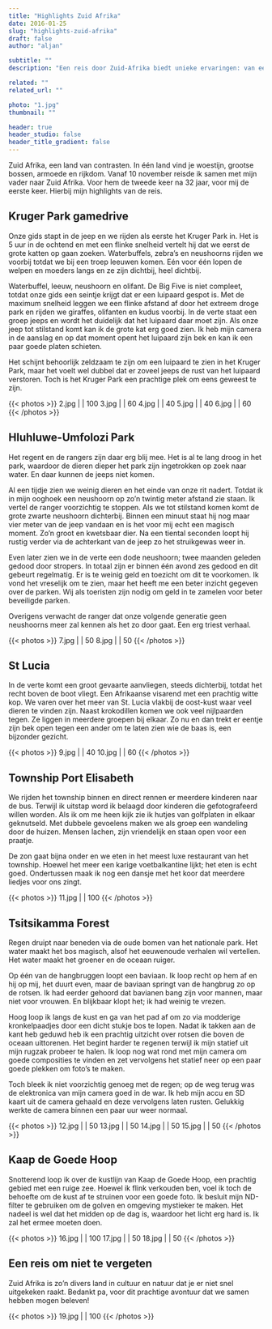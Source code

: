 ```yaml
---
title: "Highlights Zuid Afrika"
date: 2016-01-25
slug: "highlights-zuid-afrika"
draft: false
author: "aljan"

subtitle: ""
description: "Een reis door Zuid-Afrika biedt unieke ervaringen: van een gamedrive in Kruger Park tot de indrukwekkende Tsitsikamma-wouden en de ontmoeting met lokale gemeenschappen. Een onvergetelijke ervaring vol contrasten tussen natuur en cultuur."

related: ""
related_url: ""

photo: "1.jpg"
thumbnail: ""

header: true
header_studio: false
header_title_gradient: false
---
```


Zuid Afrika, een land van contrasten. In één land vind je woestijn, grootse bossen, armoede en rijkdom. Vanaf 10 november reisde ik samen met mijn vader naar Zuid Afrika. Voor hem de tweede keer na 32 jaar, voor mij de eerste keer. Hierbij mijn highlights van de reis.

## Kruger Park gamedrive
Onze gids stapt in de jeep en we rijden als eerste het Kruger Park in. Het is 5 uur in de ochtend en met een flinke snelheid vertelt hij dat we eerst de grote katten op gaan zoeken. Waterbuffels, zebra’s en neushoorns rijden we voorbij totdat we bij een troep leeuwen komen. Eén voor één lopen de welpen en moeders langs en ze zijn dichtbij, heel dichtbij.

Waterbuffel, leeuw, neushoorn en olifant. De Big Five is niet compleet, totdat onze gids een seintje krijgt dat er een luipaard gespot is. Met de maximum snelheid leggen we een flinke afstand af door het extreem droge park en rijden we giraffes, olifanten en kudus voorbij. In de verte staat een groep jeeps en wordt het duidelijk dat het luipaard daar moet zijn. Als onze jeep tot stilstand komt kan ik de grote kat erg goed zien. Ik heb mijn camera in de aanslag en op dat moment opent het luipaard zijn bek en kan ik een paar goede platen schieten.

Het schijnt behoorlijk zeldzaam te zijn om een luipaard te zien in het Kruger Park, maar het voelt wel dubbel dat er zoveel jeeps de rust van het luipaard verstoren. Toch is het Kruger Park een prachtige plek om eens geweest te zijn.

<!-- Gallery #1 -->
{{< photos >}}
2.jpg |  | 100
3.jpg |  | 60
4.jpg |  | 40
5.jpg |  | 40
6.jpg |  | 60
{{< /photos >}}

## Hluhluwe-Umfolozi Park
Het regent en de rangers zijn daar erg blij mee. Het is al te lang droog in het park, waardoor de dieren dieper het park zijn ingetrokken op zoek naar water. En daar kunnen de jeeps niet komen.

Al een tijdje zien we weinig dieren en het einde van onze rit nadert. Totdat ik in mijn ooghoek een neushoorn op zo’n twintig meter afstand zie staan. Ik vertel de ranger voorzichtig te stoppen. Als we tot stilstand komen komt de grote zwarte neushoorn dichterbij. Binnen een minuut staat hij nog maar vier meter van de jeep vandaan en is het voor mij echt een magisch moment. Zo’n groot en kwetsbaar dier. Na een tiental seconden loopt hij rustig verder via de achterkant van de jeep zo het struikgewas weer in.

Even later zien we in de verte een dode neushoorn; twee maanden geleden gedood door stropers. In totaal zijn er binnen één avond zes gedood en dit gebeurt regelmatig. Er is te weinig geld en toezicht om dit te voorkomen. Ik vond het vreselijk om te zien, maar het heeft me een beter inzicht gegeven over de parken. Wij als toeristen zijn nodig om geld in te zamelen voor beter beveiligde parken.

Overigens verwacht de ranger dat onze volgende generatie geen neushoorns meer zal kennen als het zo door gaat. Een erg triest verhaal.

<!-- Gallery #2 -->
{{< photos >}}
7.jpg |  | 50
8.jpg |  | 50
{{< /photos >}}

## St Lucia
In de verte komt een groot gevaarte aanvliegen, steeds dichterbij, totdat het recht boven de boot vliegt. Een Afrikaanse visarend met een prachtig witte kop. We varen over het meer van St. Lucia vlakbij de oost-kust waar veel dieren te vinden zijn. Naast krokodillen komen we ook veel nijlpaarden tegen. Ze liggen in meerdere groepen bij elkaar. Zo nu en dan trekt er eentje zijn bek open tegen een ander om te laten zien wie de baas is, een bijzonder gezicht.

<!-- Gallery #3 -->
{{< photos >}}
9.jpg |  | 40
10.jpg |  | 60
{{< /photos >}}

## Township Port Elisabeth
We rijden het township binnen en direct rennen er meerdere kinderen naar de bus. Terwijl ik uitstap word ik belaagd door kinderen die gefotografeerd willen worden. Als ik om me heen kijk zie ik hutjes van golfplaten in elkaar geknutseld. Met dubbele gevoelens maken we als groep een wandeling door de huizen. Mensen lachen, zijn vriendelijk en staan open voor een praatje.

De zon gaat bijna onder en we eten in het meest luxe restaurant van het township. Hoewel het meer een karige voetbalkantine lijkt; het eten is echt goed. Ondertussen maak ik nog een dansje met het koor dat meerdere liedjes voor ons zingt.

<!-- Gallery #4 -->
{{< photos >}}
11.jpg |  | 100
{{< /photos >}}

## Tsitsikamma Forest
Regen druipt naar beneden via de oude bomen van het nationale park. Het water maakt het bos magisch, alsof het eeuwenoude verhalen wil vertellen. Het water maakt het groener en de oceaan ruiger.

Op één van de hangbruggen loopt een baviaan. Ik loop recht op hem af en hij op mij, het duurt even, maar de baviaan springt van de hangbrug zo op de rotsen. Ik had eerder gehoord dat bavianen bang zijn voor mannen, maar niet voor vrouwen. En blijkbaar klopt het; ik had weinig te vrezen.

Hoog loop ik langs de kust en ga van het pad af om zo via modderige kronkelpaadjes door een dicht stukje bos te lopen. Nadat ik takken aan de kant heb geduwd heb ik een prachtig uitzicht over rotsen die boven de oceaan uittorenen. Het begint harder te regenen terwijl ik mijn statief uit mijn rugzak probeer te halen. Ik loop nog wat rond met mijn camera om goede composities te vinden en zet vervolgens het statief neer op een paar goede plekken om foto’s te maken.

Toch bleek ik niet voorzichtig genoeg met de regen; op de weg terug was de elektronica van mijn camera goed in de war. Ik heb mijn accu en SD kaart uit de camera gehaald en deze vervolgens laten rusten. Gelukkig werkte de camera binnen een paar uur weer normaal.

<!-- Gallery #5 -->
{{< photos >}}
12.jpg |  | 50
13.jpg |  | 50
14.jpg |  | 50
15.jpg |  | 50
{{< /photos >}}

## Kaap de Goede Hoop
Snotterend loop ik over de kustlijn van Kaap de Goede Hoop, een prachtig gebied met een ruige zee. Hoewel ik flink verkouden ben, voel ik toch de behoefte om de kust af te struinen voor een goede foto. Ik besluit mijn ND-filter te gebruiken om de golven en omgeving mystieker te maken. Het nadeel is wel dat het midden op de dag is, waardoor het licht erg hard is. Ik zal het ermee moeten doen.

<!-- Gallery #6 -->
{{< photos >}}
16.jpg |  | 100
17.jpg |  | 50
18.jpg |  | 50
{{< /photos >}}

## Een reis om niet te vergeten
Zuid Afrika is zo’n divers land in cultuur en natuur dat je er niet snel uitgekeken raakt. Bedankt pa, voor dit prachtige avontuur dat we samen hebben mogen beleven!

<!-- Gallery #7 -->
{{< photos >}}
19.jpg |  | 100
{{< /photos >}}
